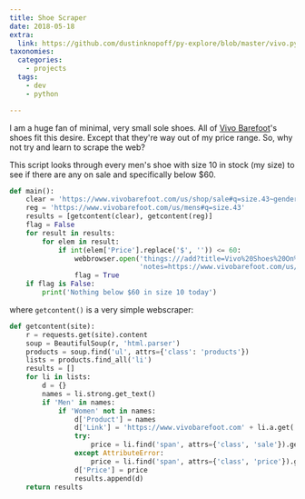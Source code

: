 ```yaml
---
title: Shoe Scraper
date: 2018-05-18
extra:
  link: https://github.com/dustinknopoff/py-explore/blob/master/vivo.py
taxonomies:
  categories:
    - projects
  tags:
    - dev
    - python

---
```


I am a huge fan of minimal, very small sole shoes. All of [Vivo Barefoot](https://www.vivobarefoot.com/us)'s shoes fit this desire. Except that they're way out of my price range. So, why not try and learn to scrape the web?

This script looks through every men's shoe with size 10 in stock (my size) to see if there are any on sale and specifically below $60.

```python
def main():
    clear = 'https://www.vivobarefoot.com/us/shop/sale#q=size.43~gender.Mens'
    reg = 'https://www.vivobarefoot.com/us/mens#q=size.43'
    results = [getcontent(clear), getcontent(reg)]
    flag = False
    for result in results:
        for elem in result:
            if int(elem['Price'].replace('$', '')) <= 60:
                webbrowser.open('things:///add?title=Vivo%20Shoes%20On%20Sale!&'
                                'notes=https://www.vivobarefoot.com/us/shop/sale#q=size.43~gender.Mens&when=Today')
                flag = True
    if flag is False:
        print('Nothing below $60 in size 10 today')
```

where `getcontent()` is a very simple webscraper:

```python
def getcontent(site):
    r = requests.get(site).content
    soup = BeautifulSoup(r, 'html.parser')
    products = soup.find('ul', attrs={'class': 'products'})
    lists = products.find_all('li')
    results = []
    for li in lists:
        d = {}
        names = li.strong.get_text()
        if 'Men' in names:
            if 'Women' not in names:
                d['Product'] = names
                d['Link'] = 'https://www.vivobarefoot.com' + li.a.get('href')
                try:
                    price = li.find('span', attrs={'class', 'sale'}).get_text()
                except AttributeError:
                    price = li.find('span', attrs={'class', 'price'}).get_text()
                d['Price'] = price
                results.append(d)
    return results
```
